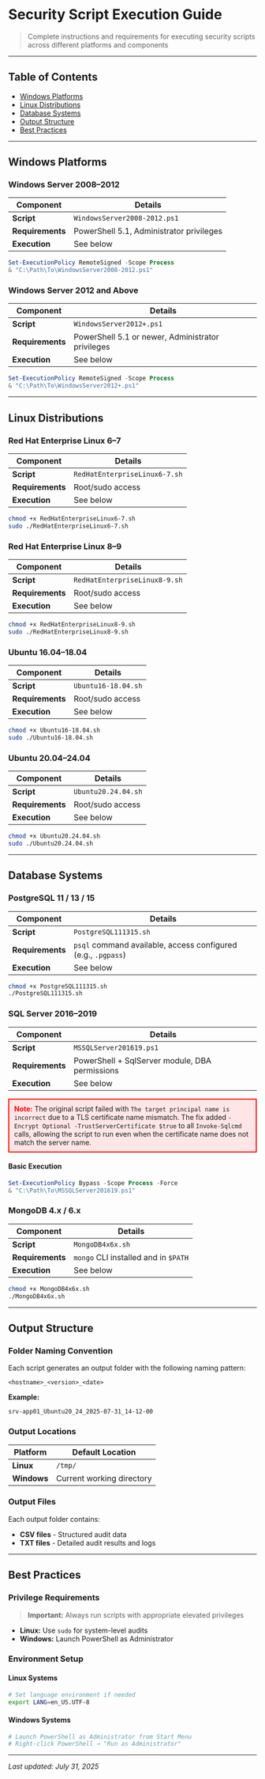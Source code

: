 # Security Script Execution Guide

> Complete instructions and requirements for executing security scripts across different platforms and components

---

## Table of Contents

- [Windows Platforms](#windows-platforms)
- [Linux Distributions](#linux-distributions) 
- [Database Systems](#database-systems)
- [Output Structure](#output-structure)
- [Best Practices](#best-practices)

---

## Windows Platforms

### Windows Server 2008–2012

| **Component** | **Details** |
|---------------|-------------|
| **Script** | `WindowsServer2008-2012.ps1` |
| **Requirements** | PowerShell 5.1, Administrator privileges |
| **Execution** | See below |

```powershell
Set-ExecutionPolicy RemoteSigned -Scope Process
& "C:\Path\To\WindowsServer2008-2012.ps1"
```

### Windows Server 2012 and Above

| **Component** | **Details** |
|---------------|-------------|
| **Script** | `WindowsServer2012+.ps1` |
| **Requirements** | PowerShell 5.1 or newer, Administrator privileges |
| **Execution** | See below |

```powershell
Set-ExecutionPolicy RemoteSigned -Scope Process
& "C:\Path\To\WindowsServer2012+.ps1"
```

---

## Linux Distributions

### Red Hat Enterprise Linux 6–7

| **Component** | **Details** |
|---------------|-------------|
| **Script** | `RedHatEnterpriseLinux6-7.sh` |
| **Requirements** | Root/sudo access |
| **Execution** | See below |

```bash
chmod +x RedHatEnterpriseLinux6-7.sh
sudo ./RedHatEnterpriseLinux6-7.sh
```

### Red Hat Enterprise Linux 8–9

| **Component** | **Details** |
|---------------|-------------|
| **Script** | `RedHatEnterpriseLinux8-9.sh` |
| **Requirements** | Root/sudo access |
| **Execution** | See below |

```bash
chmod +x RedHatEnterpriseLinux8-9.sh
sudo ./RedHatEnterpriseLinux8-9.sh
```

### Ubuntu 16.04–18.04

| **Component** | **Details** |
|---------------|-------------|
| **Script** | `Ubuntu16-18.04.sh` |
| **Requirements** | Root/sudo access |
| **Execution** | See below |

```bash
chmod +x Ubuntu16-18.04.sh
sudo ./Ubuntu16-18.04.sh
```

### Ubuntu 20.04–24.04

| **Component** | **Details** |
|---------------|-------------|
| **Script** | `Ubuntu20.24.04.sh` |
| **Requirements** | Root/sudo access |
| **Execution** | See below |

```bash
chmod +x Ubuntu20.24.04.sh
sudo ./Ubuntu20.24.04.sh
```

---

## Database Systems

### PostgreSQL 11 / 13 / 15

| **Component** | **Details** |
|---------------|-------------|
| **Script** | `PostgreSQL111315.sh` |
| **Requirements** | `psql` command available, access configured (e.g., `.pgpass`) |
| **Execution** | See below |

```bash
chmod +x PostgreSQL111315.sh
./PostgreSQL111315.sh
```

### SQL Server 2016–2019

| **Component** | **Details** |
|---------------|-------------|
| **Script** | `MSSQLServer201619.ps1` |
| **Requirements** | PowerShell + SqlServer module, DBA permissions |
| **Execution** | See below |

<div style="border: 2px solid red; padding: 10px; background-color: #ffe6e6;"> <strong style="color:red;">Note:</strong> The original script failed with <code>The target principal name is incorrect</code> due to a TLS certificate name mismatch. The fix added <code>-Encrypt Optional -TrustServerCertificate $true</code> to all <code>Invoke-Sqlcmd</code> calls, allowing the script to run even when the certificate name does not match the server name. </div>

#### Basic Execution
```powershell
Set-ExecutionPolicy Bypass -Scope Process -Force
& "C:\Path\To\MSSQLServer201619.ps1"
```


### MongoDB 4.x / 6.x

| **Component** | **Details** |
|---------------|-------------|
| **Script** | `MongoDB4x6x.sh` |
| **Requirements** | `mongo` CLI installed and in `$PATH` |
| **Execution** | See below |

```bash
chmod +x MongoDB4x6x.sh
./MongoDB4x6x.sh
```

---

## Output Structure

### Folder Naming Convention

Each script generates an output folder with the following naming pattern:

```
<hostname>_<version>_<date>
```

**Example:**
```
srv-app01_Ubuntu20_24_2025-07-31_14-12-00
```

### Output Locations

| **Platform** | **Default Location** |
|--------------|---------------------|
| **Linux** | `/tmp/` |
| **Windows** | Current working directory |

### Output Files

Each output folder contains:
- **CSV files** - Structured audit data
- **TXT files** - Detailed audit results and logs

---

## Best Practices

### Privilege Requirements

> **Important:** Always run scripts with appropriate elevated privileges

- **Linux:** Use `sudo` for system-level audits
- **Windows:** Launch PowerShell as Administrator

### Environment Setup

#### Linux Systems
```bash
# Set language environment if needed
export LANG=en_US.UTF-8
```

#### Windows Systems
```powershell
# Launch PowerShell as Administrator from Start Menu
# Right-click PowerShell → "Run as Administrator"
```

---

*Last updated: July 31, 2025*
